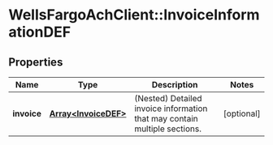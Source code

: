 # WellsFargoAchClient::InvoiceInformationDEF

## Properties
Name | Type | Description | Notes
------------ | ------------- | ------------- | -------------
**invoice** | [**Array&lt;InvoiceDEF&gt;**](InvoiceDEF.md) | (Nested) Detailed invoice information that may contain multiple sections. | [optional] 


